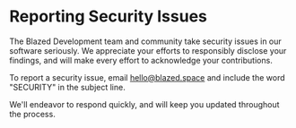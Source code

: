 # Reporting Security Issues

The Blazed Development team and community take security issues in our software seriously. We appreciate your efforts to responsibly disclose your findings, and will make every effort to acknowledge your contributions.

To report a security issue, email [hello@blazed.space](mailto:hello@blazed.space) and include the word "SECURITY" in the subject line.

We'll endeavor to respond quickly, and will keep you updated throughout the process.
